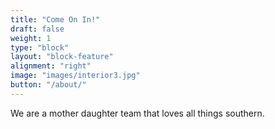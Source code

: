 ```yaml
---
title: "Come On In!"
draft: false
weight: 1
type: "block"
layout: "block-feature"
alignment: "right"
image: "images/interior3.jpg"
button: "/about/"
---
```

We are a mother daughter team that loves all things southern.